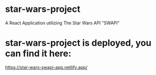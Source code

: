 # star-wars-project

A React Application utilizing The Star Wars API "SWAPI"

# star-wars-project is deployed, you can find it here:

https://star-wars-swapi-app.netlify.app/
